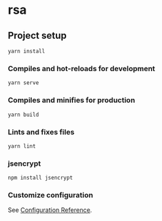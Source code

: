 # rsa

## Project setup
```
yarn install
```

### Compiles and hot-reloads for development
```
yarn serve
```

### Compiles and minifies for production
```
yarn build
```

### Lints and fixes files
```
yarn lint
```

### jsencrypt
```
npm install jsencrypt
```

### Customize configuration
See [Configuration Reference](https://cli.vuejs.org/config/).
